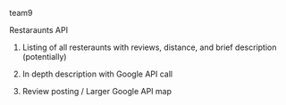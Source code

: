 team9


Restaraunts API

1) Listing of all resteraunts with reviews, distance, and brief description (potentially)

2) In depth description with Google API call

3) Review posting / Larger Google API map

